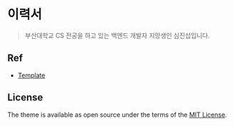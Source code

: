 # 이력서

> 부산대학교 CS 전공을 하고 있는 백엔드 개발자 지망생인 심진섭입니다.  

## Ref

* [Template]()

## License

The theme is available as open source under the terms of the [MIT License](LICENSE.txt).
